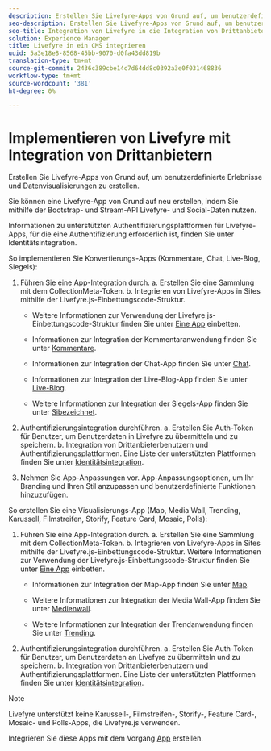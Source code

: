 ```yaml
---
description: Erstellen Sie Livefyre-Apps von Grund auf, um benutzerdefinierte Erlebnisse und Datenvisualisierungen zu erstellen.
seo-description: Erstellen Sie Livefyre-Apps von Grund auf, um benutzerdefinierte Erlebnisse und Datenvisualisierungen zu erstellen.
seo-title: Integration von Livefyre in die Integration von Drittanbietern
solution: Experience Manager
title: Livefyre in ein CMS integrieren
uuid: 5a3e18e8-8568-45bb-9070-d0fa43dd819b
translation-type: tm+mt
source-git-commit: 2436c389cbe14c7d64dd8c0392a3e0f031468836
workflow-type: tm+mt
source-wordcount: '381'
ht-degree: 0%

---
```



# Implementieren von Livefyre mit Integration von Drittanbietern

Erstellen Sie Livefyre-Apps von Grund auf, um benutzerdefinierte Erlebnisse und Datenvisualisierungen zu erstellen.

Sie können eine Livefyre-App von Grund auf neu erstellen, indem Sie mithilfe der Bootstrap- und Stream-API Livefyre- und Social-Daten nutzen.

Informationen zu unterstützten Authentifizierungsplattformen für Livefyre-Apps, für die eine Authentifizierung erforderlich ist, finden Sie unter Identitätsintegration.

So implementieren Sie Konvertierungs-Apps (Kommentare, Chat, Live-Blog, Siegels):

1. Führen Sie eine App-Integration durch.
a. Erstellen Sie eine Sammlung mit dem CollectionMeta-Token.
b. Integrieren von Livefyre-Apps in Sites mithilfe der Livefyre.js-Einbettungscode-Struktur.

   * Weitere Informationen zur Verwendung der Livefyre.js-Einbettungscode-Struktur finden Sie unter [Eine App](/help/implementation/c-getting-started/c-implementation-process/c-using-livefyre.js-to-create-customize-and-use-apps-on-your-site.md) einbetten.

   * Informationen zur Integration der Kommentaranwendung finden Sie unter [Kommentare](/help/using/c-about-apps/c-comments/c-comments.md).

   * Informationen zur Integration der Chat-App finden Sie unter [Chat](/help/using/c-about-apps/c-chat-app/c-chat-app.md).

   * Informationen zur Integration der Live-Blog-App finden Sie unter [Live-Blog](/help/using/c-about-apps/c-liveblog-app/c-liveblog-app.md).

   * Weitere Informationen zur Integration der Siegels-App finden Sie unter [Sibezeichnet](/help/using/c-about-apps/c-sidenotes-app/c-sidenotes-app.md).

1. Authentifizierungsintegration durchführen.
a. Erstellen Sie Auth-Token für Benutzer, um Benutzerdaten in Livefyre zu übermitteln und zu speichern.
b. Integration von Drittanbieterbenutzern und Authentifizierungsplattformen. Eine Liste der unterstützten Plattformen finden Sie unter [Identitätsintegration](/help/implementation/t-about-identity-integration/t-about-identity-integration.md).

1. Nehmen Sie App-Anpassungen vor. App-Anpassungsoptionen, um Ihr Branding und Ihren Stil anzupassen und benutzerdefinierte Funktionen hinzuzufügen.

So erstellen Sie eine Visualisierungs-App (Map, Media Wall, Trending, Karussell, Filmstreifen, Storify, Feature Card, Mosaic, Polls):

1. Führen Sie eine App-Integration durch.
a. Erstellen Sie eine Sammlung mit dem CollectionMeta-Token.
b. Integrieren von Livefyre-Apps in Sites mithilfe der Livefyre.js-Einbettungscode-Struktur. Weitere Informationen zur Verwendung der Livefyre.js-Einbettungscode-Struktur finden Sie unter [Eine App](/help/implementation/c-getting-started/c-implementation-process/c-using-livefyre.js-to-create-customize-and-use-apps-on-your-site.md) einbetten.

   * Informationen zur Integration der Map-App finden Sie unter [Map](/help/using/c-about-apps/c-map-app/c-map-app.md).

   * Weitere Informationen zur Integration der Media Wall-App finden Sie unter [Medienwall](/help/using/c-about-apps/c-media-wall-app/c-media-wall-app.md).

   * Weitere Informationen zur Integration der Trendanwendung finden Sie unter [Trending](/help/using/c-about-apps/c-trending-app/c-trending-app.md).

1. Authentifizierungsintegration durchführen.
a. Erstellen Sie Auth-Token für Benutzer, um Benutzerdaten an Livefyre zu übermitteln und zu speichern.
b. Integration von Drittanbieterbenutzern und Authentifizierungsplattformen. Eine Liste der unterstützten Plattformen finden Sie unter [Identitätsintegration](/help/implementation/t-about-identity-integration/t-about-identity-integration.md).

>[!NOTE]
>
>Livefyre unterstützt keine Karussell-, Filmstreifen-, Storify-, Feature Card-, Mosaic- und Polls-Apps, die Livefyre.js verwenden.

Integrieren Sie diese Apps mit dem Vorgang [App](/help/using/c-about-apps/c-create-an-app.md) erstellen.